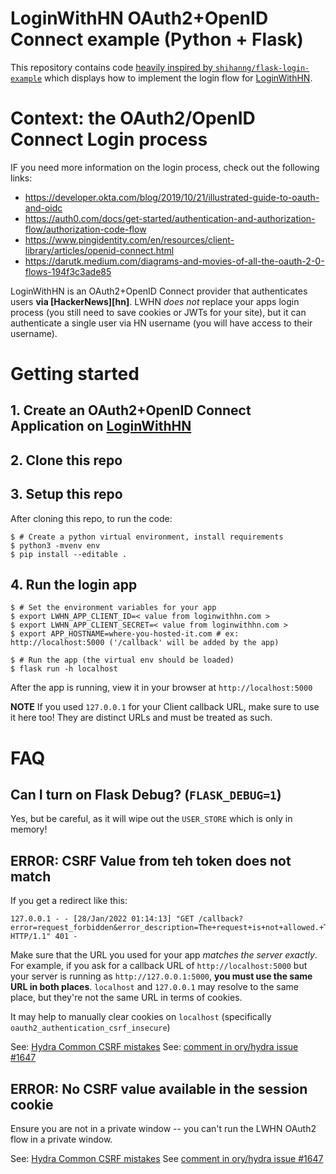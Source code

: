 # LoginWithHN OAuth2+OpenID Connect example (Python + Flask)

This repository contains code [heavily inspired by `shihanng/flask-login-example`](https://github.com/shihanng/flask-login-example) which displays how to implement the login flow for [LoginWithHN](https://loginwithhn.com).

# Context: the OAuth2/OpenID Connect Login process

IF you need more information on the login process, check out the following links:

- https://developer.okta.com/blog/2019/10/21/illustrated-guide-to-oauth-and-oidc
- https://auth0.com/docs/get-started/authentication-and-authorization-flow/authorization-code-flow
- https://www.pingidentity.com/en/resources/client-library/articles/openid-connect.html
- https://darutk.medium.com/diagrams-and-movies-of-all-the-oauth-2-0-flows-194f3c3ade85

LoginWithHN is an OAuth2+OpenID Connect provider that authenticates users **via [HackerNews][hn]**. LWHN *does not* replace your apps login process (you still need to save cookies or JWTs for your site), but it can authenticate a single user via HN username (you will have access to their username).

# Getting started

## 1. Create an OAuth2+OpenID Connect Application on [LoginWithHN][lwhn]

## 2. Clone this repo

## 3. Setup this repo

After cloning this repo, to run the code:

```console
$ # Create a python virtual environment, install requirements
$ python3 -mvenv env
$ pip install --editable .
```

## 4. Run the login app

```console
$ # Set the environment variables for your app
$ export LWHN_APP_CLIENT_ID=< value from loginwithhn.com >
$ export LWHN_APP_CLIENT_SECRET=< value from loginwithhn.com >
$ export APP_HOSTNAME=where-you-hosted-it.com # ex: http://localhost:5000 ('/callback' will be added by the app)

$ # Run the app (the virtual env should be loaded)
$ flask run -h localhost
```

After the app is running, view it in your browser at `http://localhost:5000`

**NOTE** If you used `127.0.0.1` for your Client callback URL, make sure to use it here too! They are distinct URLs and must be treated as such.

# FAQ

## Can I turn on Flask Debug? (`FLASK_DEBUG=1`)

Yes, but be careful, as it will wipe out the `USER_STORE` which is only in memory!

## ERROR: CSRF Value from teh token does not match

If you get a redirect like this:

```
127.0.0.1 - - [28/Jan/2022 01:14:13] "GET /callback?error=request_forbidden&error_description=The+request+is+not+allowed.+The+CSRF+value+from+the+token+does+not+match+the+CSRF+value+from+the+data+store.&state=00e2bb58970e339e760ebb1d4958f97cd7c34f52628609f978eec79b7336832c HTTP/1.1" 401 -
```

Make sure that the URL you used for your app *matches the server exactly*. For example, if you ask for a callback URL of `http://localhost:5000` but your server is running as `http://127.0.0.1:5000`, **you must use the same URL in both places**. `localhost` and `127.0.0.1` may resolve to the same place, but they're not the same URL in terms of cookies.

It may help to manually clear cookies on `localhost` (specifically `oauth2_authentication_csrf_insecure`)

See: [Hydra Common CSRF mistakes](https://www.ory.sh/hydra/docs/debug/csrf/#mixing-up-127001-and-localhost)
See: [comment in ory/hydra issue #1647](https://github.com/ory/hydra/issues/1647#issuecomment-558169277)

## ERROR: No CSRF value available in the session cookie

Ensure you are not in a private window -- you can't run the LWHN OAuth2 flow in a private window.

See: [Hydra Common CSRF mistakes](https://www.ory.sh/hydra/docs/debug/csrf/#mixing-up-127001-and-localhost)
See [comment in ory/hydra issue #1647](https://github.com/ory/hydra/issues/1647#issuecomment-558169277)

[lwhn]: https://loginwithhn.com
